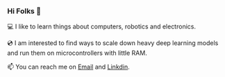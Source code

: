 ### Hi Folks 👋

💻 I like to learn things about computers, robotics and electronics.

💿 I am interested to find ways to scale down heavy deep learning models and run them on microcontrollers with little RAM.



📫 You can reach me on [Email](mailto:yohan.legars@gmail.com) and [Linkdin](https://www.linkedin.com/in/yohan-le-gars-3264731b4/).
